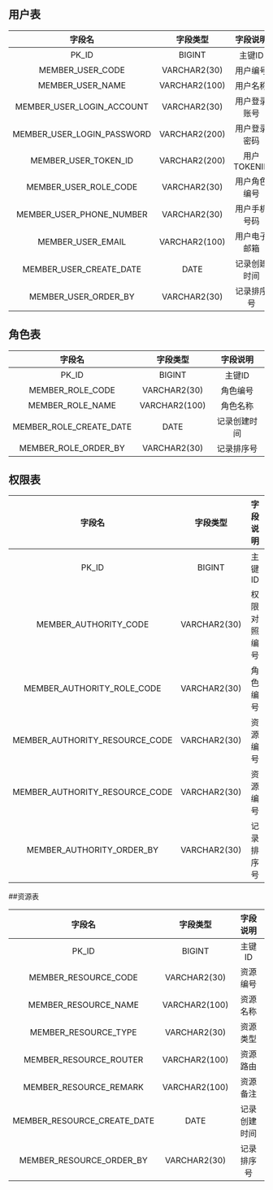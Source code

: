 
## 用户表

|           字段名           |   字段类型    |   字段说明   |
| :------------------------: | :-----------: | :----------: |
|           PK_ID            |    BIGINT     |    主键ID    |
|      MEMBER_USER_CODE      | VARCHAR2(30)  |   用户编号   |
|      MEMBER_USER_NAME      | VARCHAR2(100) |   用户名称   |
| MEMBER_USER_LOGIN_ACCOUNT  | VARCHAR2(30)  | 用户登录账号 |
| MEMBER_USER_LOGIN_PASSWORD | VARCHAR2(200) | 用户登录密码 |
|    MEMBER_USER_TOKEN_ID    | VARCHAR2(200) | 用户TOKENID  |
|   MEMBER_USER_ROLE_CODE    | VARCHAR2(30)  | 用户角色编号 |
|  MEMBER_USER_PHONE_NUMBER  | VARCHAR2(30)  | 用户手机号码 |
|     MEMBER_USER_EMAIL      | VARCHAR2(100) | 用户电子邮箱 |
|  MEMBER_USER_CREATE_DATE   |     DATE      | 记录创建时间 |
|    MEMBER_USER_ORDER_BY    | VARCHAR2(30)  |  记录排序号  |



## 角色表

|         字段名          |   字段类型    |   字段说明   |
| :---------------------: | :-----------: | :----------: |
|          PK_ID          |    BIGINT     |    主键ID    |
|    MEMBER_ROLE_CODE     | VARCHAR2(30)  |   角色编号   |
|    MEMBER_ROLE_NAME     | VARCHAR2(100) |   角色名称   |
| MEMBER_ROLE_CREATE_DATE |     DATE      | 记录创建时间 |
|  MEMBER_ROLE_ORDER_BY   | VARCHAR2(30)  |  记录排序号  |



## 权限表

|             字段名             |   字段类型   |   字段说明   |
| :----------------------------: | :----------: | :----------: |
|             PK_ID              |    BIGINT    |    主键ID    |
|     MEMBER_AUTHORITY_CODE      | VARCHAR2(30) | 权限对照编号 |
|   MEMBER_AUTHORITY_ROLE_CODE   | VARCHAR2(30) |   角色编号   |
| MEMBER_AUTHORITY_RESOURCE_CODE | VARCHAR2(30) |   资源编号   |
| MEMBER_AUTHORITY_RESOURCE_CODE | VARCHAR2(30) |   资源编号   |
|   MEMBER_AUTHORITY_ORDER_BY    | VARCHAR2(30) |  记录排序号  |

##资源表

|           字段名            |   字段类型    |   字段说明   |
| :-------------------------: | :-----------: | :----------: |
|            PK_ID            |    BIGINT     |    主键ID    |
|    MEMBER_RESOURCE_CODE     | VARCHAR2(30)  |   资源编号   |
|    MEMBER_RESOURCE_NAME     | VARCHAR2(100) |   资源名称   |
|    MEMBER_RESOURCE_TYPE     | VARCHAR2(30)  |   资源类型   |
|   MEMBER_RESOURCE_ROUTER    | VARCHAR2(100) |   资源路由   |
|   MEMBER_RESOURCE_REMARK    | VARCHAR2(100) |   资源备注   |
| MEMBER_RESOURCE_CREATE_DATE |     DATE      | 记录创建时间 |
|  MEMBER_RESOURCE_ORDER_BY   | VARCHAR2(30)  |  记录排序号  |


